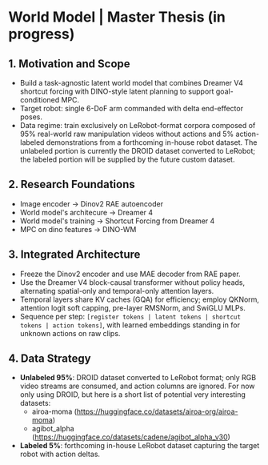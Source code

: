 # World Model | Master Thesis (in progress)

## 1. Motivation and Scope
- Build a task-agnostic latent world model that combines Dreamer V4 shortcut forcing with DINO-style latent planning to support goal-conditioned MPC.
- Target robot: single 6-DoF arm commanded with delta end-effector poses.
- Data regime: train exclusively on LeRobot-format corpora composed of 95% real-world raw manipulation videos without actions and 5% action-labeled demonstrations from a forthcoming in-house robot dataset. The unlabeled portion is currently the DROID dataset converted to LeRobot; the labeled portion will be supplied by the future custom dataset.

## 2. Research Foundations

- Image encoder -> Dinov2 RAE autoencoder
- World model's architecure -> Dreamer 4
- World model's training -> Shortcut Forcing from Dreamer 4
- MPC on dino features -> DINO-WM

## 3. Integrated Architecture

- Freeze the Dinov2 encoder and use MAE decoder from RAE paper.
- Use the Dreamer V4 block-causal transformer without policy heads, alternating spatial-only and temporal-only attention layers.
- Temporal layers share KV caches (GQA) for efficiency; employ QKNorm, attention logit soft capping, pre-layer RMSNorm, and SwiGLU MLPs.
- Sequence per step: `[register tokens | latent tokens | shortcut tokens | action tokens]`, with learned embeddings standing in for unknown actions on raw clips.

## 4. Data Strategy

- **Unlabeled 95%**: DROID dataset converted to LeRobot format; only RGB video streams are consumed, and action columns are ignored. For now only using DROID, but here is a short list of potential very interesting datasets:
  - airoa-moma (https://huggingface.co/datasets/airoa-org/airoa-moma)
  - agibot_alpha (https://huggingface.co/datasets/cadene/agibot_alpha_v30)
- **Labeled 5%**: forthcoming in-house LeRobot dataset capturing the target robot with action deltas.
